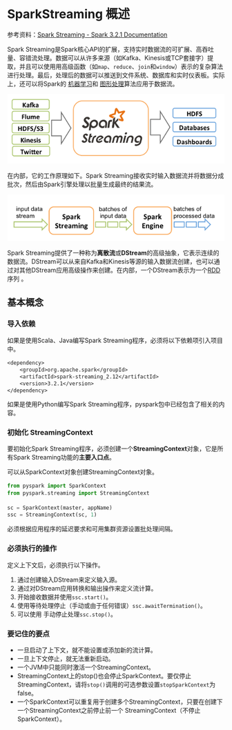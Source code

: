 # SparkStreaming 概述

参考资料：[Spark Streaming - Spark 3.2.1 Documentation](https://spark.apache.org/docs/3.2.1/streaming-programming-guide.html)

Spark Streaming是Spark核心API的扩展，支持实时数据流的可扩展、高吞吐量、容错流处理。数据可以从许多来源（如Kafka、Kinesis或TCP套接字）提取，并且可以使用用高级函数（如`map`、`reduce`、`join`和`window`）表示的复杂算法进行处理。最后，处理后的数据可以推送到文件系统、数据库和实时仪表板。实际上，还可以将Spark的 [机器学习](https://spark.apache.org/docs/3.2.1/ml-guide.html)和 [图形处理](https://spark.apache.org/docs/3.2.1/graphx-programming-guide.html)算法应用于数据流。

![image-20220505222117411](images/image-20220505222117411.png)

在内部，它的工作原理如下。Spark Streaming接收实时输入数据流并将数据分成批次，然后由Spark引擎处理以批量生成最终的结果流。

![image-20220505222142627](images/image-20220505222142627.png)

Spark Streaming提供了一种称为**离散流**或**DStream**的高级抽象，它表示连续的数据流。DStream可以从来自Kafka和Kinesis等源的输入数据流创建，也可以通过对其他DStream应用高级操作来创建。在内部，一个DStream表示为一个[RDD](https://spark.apache.org/docs/3.2.1/api/scala/org/apache/spark/rdd/RDD.html)序列 。

## 基本概念

### 导入依赖

如果是使用Scala、Java编写Spark Streaming程序，必须将以下依赖项引入项目中。

```
<dependency>
    <groupId>org.apache.spark</groupId>
    <artifactId>spark-streaming_2.12</artifactId>
    <version>3.2.1</version>
</dependency>
```

如果是使用Python编写Spark Streaming程序，pyspark包中已经包含了相关的内容。

### 初始化 StreamingContext

要初始化Spark Streaming程序，必须创建一个**StreamingContext**对象，它是所有Spark Streaming功能的**主要入口点**。

可以从SparkContext对象创建StreamingContext对象。

```python
from pyspark import SparkContext
from pyspark.streaming import StreamingContext

sc = SparkContext(master, appName)
ssc = StreamingContext(sc, 1)
```

必须根据应用程序的延迟要求和可用集群资源设置批处理间隔。

### 必须执行的操作

定义上下文后，必须执行以下操作。

1. 通过创建输入DStream来定义输入源。
2. 通过对DStream应用转换和输出操作来定义流计算。
3. 开始接收数据并使用`ssc.start()`。
4. 使用等待处理停止（手动或由于任何错误）`ssc.awaitTermination()`。
5. 可以使用 手动停止处理`ssc.stop()`。

### 要记住的要点

- 一旦启动了上下文，就不能设置或添加新的流计算。
- 一旦上下文停止，就无法重新启动。
- 一个JVM中只能同时激活一个StreamingContext。
- StreamingContext上的stop()也会停止SparkContext。要仅停止StreamingContext，请将`stop()`调用的可选参数设置`stopSparkContext`为 false。
- 一个SparkContext可以重复用于创建多个StreamingContext，只要在创建下一个StreamingContext之前停止前一个 StreamingContext（不停止 SparkContext）。
